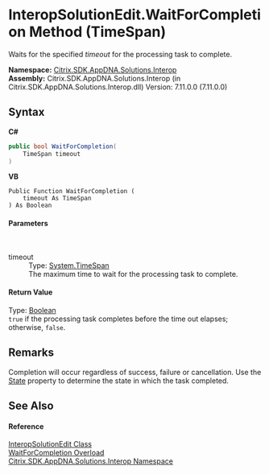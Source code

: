# InteropSolutionEdit.WaitForCompletion Method (TimeSpan)
 

Waits for the specified *timeout* for the processing task to complete.

**Namespace:**&nbsp;<a href="9b022d31-dfbd-e494-2a35-12a59446d9d6">Citrix.SDK.AppDNA.Solutions.Interop</a><br />**Assembly:**&nbsp;Citrix.SDK.AppDNA.Solutions.Interop (in Citrix.SDK.AppDNA.Solutions.Interop.dll) Version: 7.11.0.0 (7.11.0.0)

## Syntax

**C#**
```csharp
public bool WaitForCompletion(
	TimeSpan timeout
)
```

**VB**
```vbnet
Public Function WaitForCompletion ( 
	timeout As TimeSpan
) As Boolean
```


#### Parameters
&nbsp;<dl><dt>timeout</dt><dd>Type: <a href="http://msdn2.microsoft.com/en-us/library/269ew577" target="_blank">System.TimeSpan</a><br />The maximum time to wait for the processing task to complete.</dd></dl>

#### Return Value
Type: <a href="http://msdn2.microsoft.com/en-us/library/a28wyd50" target="_blank">Boolean</a><br />`true` if the processing task completes before the time out elapses; otherwise, `false`.

## Remarks
Completion will occur regardless of success, failure or cancellation. Use the <a href="d6bc0935-1d2a-9401-fa6e-bfa6d9e1a4de">State</a> property to determine the state in which the task completed.

## See Also


#### Reference
<a href="b6aa79af-e01c-1c33-777f-b61793784731">InteropSolutionEdit Class</a><br /><a href="7ce0411d-7c4d-fab9-75a4-8050b9c2baf7">WaitForCompletion Overload</a><br /><a href="9b022d31-dfbd-e494-2a35-12a59446d9d6">Citrix.SDK.AppDNA.Solutions.Interop Namespace</a><br />